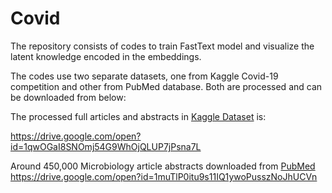 # Covid
The repository consists of codes to train FastText model and visualize the latent knowledge encoded in the embeddings. 

The codes use two separate datasets, one from Kaggle Covid-19 competition and other from PubMed database. Both are processed and can be downloaded from below:

The processed full articles and abstracts in [Kaggle Dataset](https://github.com/user/repo/blob/branch/other_file.md) is:

https://drive.google.com/open?id=1qwOGaI8SNOmj54G9WhOjQLUP7jPsna7L

Around 450,000 Microbiology article abstracts downloaded from [PubMed](https://www.ncbi.nlm.nih.gov/pubmed/) 
https://drive.google.com/open?id=1muTlP0itu9s11IQ1ywoPusszNoJhUCVn

